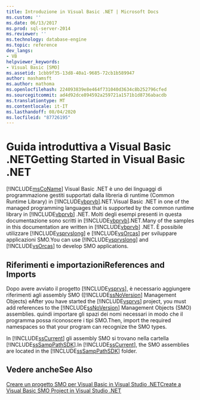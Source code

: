 ```yaml
---
title: Introduzione in Visual Basic .NET | Microsoft Docs
ms.custom: ''
ms.date: 06/13/2017
ms.prod: sql-server-2014
ms.reviewer: ''
ms.technology: database-engine
ms.topic: reference
dev_langs:
- VB
helpviewer_keywords:
- Visual Basic [SMO]
ms.assetid: 1cbb9f35-13d8-40a1-9685-72cb1b589947
author: mashamsft
ms.author: mathoma
ms.openlocfilehash: 224093839e8e464f731040d3634c8b252796cfed
ms.sourcegitcommit: ad4d92dce894592a259721a1571b1d8736abacdb
ms.translationtype: MT
ms.contentlocale: it-IT
ms.lasthandoff: 08/04/2020
ms.locfileid: "87726195"
---
```

# <a name="getting-started-in-visual-basic-net"></a><span data-ttu-id="900a4-102">Guida introduttiva a Visual Basic .NET</span><span class="sxs-lookup"><span data-stu-id="900a4-102">Getting Started in Visual Basic .NET</span></span>
  [!INCLUDE[msCoName](../../includes/msconame-md.md)] <span data-ttu-id="900a4-103">Visual Basic .NET è uno dei linguaggi di programmazione gestiti supportati dalla libreria di runtime (Common Runtime Library) in [!INCLUDE[vbprvb](../../includes/vbprvb-md.md)].NET.</span><span class="sxs-lookup"><span data-stu-id="900a4-103">Visual Basic .NET in one of the managed programming languages that is supported by the common runtime library in [!INCLUDE[vbprvb](../../includes/vbprvb-md.md)] .NET.</span></span> <span data-ttu-id="900a4-104">Molti degli esempi presenti in questa documentazione sono scritti in [!INCLUDE[vbprvb](../../includes/vbprvb-md.md)].NET.</span><span class="sxs-lookup"><span data-stu-id="900a4-104">Many of the samples in this documentation are written in [!INCLUDE[vbprvb](../../includes/vbprvb-md.md)] .NET.</span></span> <span data-ttu-id="900a4-105">È possibile utilizzare [!INCLUDE[vsprvslong](../../includes/vsprvslong-md.md)] e [!INCLUDE[vsOrcas](../../includes/vsorcas-md.md)] per sviluppare applicazioni SMO.</span><span class="sxs-lookup"><span data-stu-id="900a4-105">You can use [!INCLUDE[vsprvslong](../../includes/vsprvslong-md.md)] and [!INCLUDE[vsOrcas](../../includes/vsorcas-md.md)] to develop SMO applications.</span></span>  
  
## <a name="references-and-imports"></a><span data-ttu-id="900a4-106">Riferimenti e importazioni</span><span class="sxs-lookup"><span data-stu-id="900a4-106">References and Imports</span></span>  
 <span data-ttu-id="900a4-107">Dopo avere avviato il progetto [!INCLUDE[vsprvs](../../includes/vsprvs-md.md)], è necessario aggiungere riferimenti agli assembly SMO ([!INCLUDE[ssNoVersion](../../includes/ssnoversion-md.md)] Management Objects) e</span><span class="sxs-lookup"><span data-stu-id="900a4-107">After you have started the [!INCLUDE[vsprvs](../../includes/vsprvs-md.md)] project, you must add references to the [!INCLUDE[ssNoVersion](../../includes/ssnoversion-md.md)] Management Objects (SMO) assemblies.</span></span> <span data-ttu-id="900a4-108">quindi importare gli spazi dei nomi necessari in modo che il programma possa riconoscere i tipi SMO.</span><span class="sxs-lookup"><span data-stu-id="900a4-108">Then, import the required namespaces so that your program can recognize the SMO types.</span></span>  
  
 <span data-ttu-id="900a4-109">In [!INCLUDE[ssCurrent](../../includes/sscurrent-md.md)] gli assembly SMO si trovano nella cartella [!INCLUDE[ssSampPathSDK](../../includes/sssamppathsdk-md.md)].</span><span class="sxs-lookup"><span data-stu-id="900a4-109">In [!INCLUDE[ssCurrent](../../includes/sscurrent-md.md)], the SMO assemblies are located in the [!INCLUDE[ssSampPathSDK](../../includes/sssamppathsdk-md.md)] folder.</span></span>  
  
## <a name="see-also"></a><span data-ttu-id="900a4-110">Vedere anche</span><span class="sxs-lookup"><span data-stu-id="900a4-110">See Also</span></span>  
 [<span data-ttu-id="900a4-111">Creare un progetto SMO per Visual Basic in Visual Studio .NET</span><span class="sxs-lookup"><span data-stu-id="900a4-111">Create a Visual Basic SMO Project in Visual Studio .NET</span></span>](../../../2014/database-engine/dev-guide/create-a-visual-basic-smo-project-in-visual-studio-net.md)  
  
  
